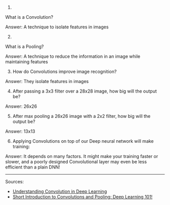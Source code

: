 1) 
What is a Convolution?

Answer: A technique to isolate features in images

2)

What is a Pooling?

Answer: A technique to reduce the information in an image while maintaining features

3) How do Convolutions improve image recognition?

Answer: They isolate features in images

4) After passing a 3x3 filter over a 28x28 image, how big will the output be?

Answer: 26x26

5) After max pooling a 26x26 image with a 2x2 filter, how big will the output be?

Answer: 13x13

6) Applying Convolutions on top of our Deep neural network will make training:

Answer: It depends on many factors. It might make your training faster or slower, and a poorly designed Convolutional layer may even be less efficient than a plain DNN!

---

Sources: 

- [Understanding Convolution in Deep Learning](https://timdettmers.com/2015/03/26/convolution-deep-learning)
- [Short Introduction to Convolutions and Pooling: Deep Learning 101!](https://medium.com/analytics-vidhya/deep-learning-methods-1700548a3093)
